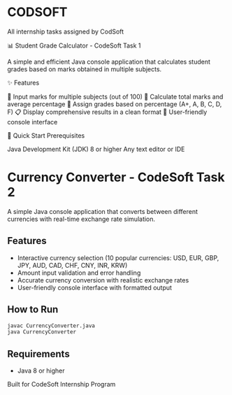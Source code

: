# CODSOFT
 All internship tasks assigned by CodSoft
 
 
 📊 Student Grade Calculator - CodeSoft Task 1

A simple and efficient Java console application that calculates student grades based on marks obtained in multiple subjects.

✨ Features

📝 Input marks for multiple subjects (out of 100)
🧮 Calculate total marks and average percentage
🎯 Assign grades based on percentage (A+, A, B, C, D, F)
📋 Display comprehensive results in a clean format
🔄 User-friendly console interface

🚀 Quick Start
Prerequisites

Java Development Kit (JDK) 8 or higher
Any text editor or IDE



# Currency Converter - CodeSoft Task 2

A simple Java console application that converts between different currencies with real-time exchange rate simulation.

## Features
- Interactive currency selection (10 popular currencies: USD, EUR, GBP, JPY, AUD, CAD, CHF, CNY, INR, KRW)
- Amount input validation and error handling
- Accurate currency conversion with realistic exchange rates
- User-friendly console interface with formatted output

## How to Run
```bash
javac CurrencyConverter.java
java CurrencyConverter
```

## Requirements
- Java 8 or higher

Built for CodeSoft Internship Program
